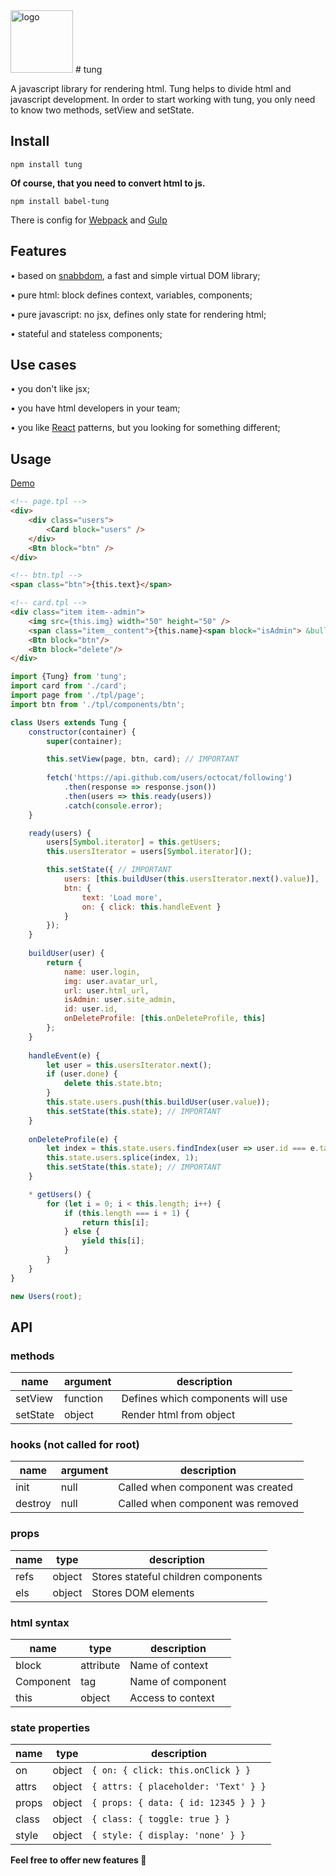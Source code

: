 <img src="https://tungle.ru/public/img/umbrella.png" alt="logo" height="100">
# tung

A javascript library for rendering html. Tung helps to divide html and javascript development. In order to start working with tung, you only need to know two methods, setView and setState.

## Install
```
npm install tung
```

**Of course, that you need to convert html to js.**
```
npm install babel-tung
```
There is config for [Webpack](https://webpack.github.io/) and [Gulp](http://gulpjs.com/)

## Features

&bull; based on [snabbdom](https://github.com/snabbdom/snabbdom), a fast and simple virtual DOM library;

&bull; pure html: block defines context, variables, components;

&bull; pure javascript: no jsx, defines only state for rendering html;

&bull; stateful and stateless components;

## Use cases
&bull; you don't like jsx;

&bull; you have html developers in your team;

&bull; you like [React](https://facebook.github.io/react/) patterns, but you looking for something different;

## Usage

[Demo](https://reon90.github.io/tung/examples/index.html)

```html
<!-- page.tpl -->
<div>
    <div class="users">
        <Card block="users" />
    </div>
    <Btn block="btn" />
</div>

<!-- btn.tpl -->
<span class="btn">{this.text}</span>

<!-- card.tpl -->
<div class="item item--admin">
    <img src={this.img} width="50" height="50" />
    <span class="item__content">{this.name}<span block="isAdmin"> &bull; admin</span></span>
    <Btn block="btn"/>
    <Btn block="delete"/>
</div>
```

```js
import {Tung} from 'tung';
import card from './card';
import page from './tpl/page';
import btn from './tpl/components/btn';

class Users extends Tung {
    constructor(container) {
        super(container);

        this.setView(page, btn, card); // IMPORTANT
        
        fetch('https://api.github.com/users/octocat/following')
            .then(response => response.json())
            .then(users => this.ready(users))
            .catch(console.error);
    }

    ready(users) {
        users[Symbol.iterator] = this.getUsers;
        this.usersIterator = users[Symbol.iterator]();

        this.setState({ // IMPORTANT
            users: [this.buildUser(this.usersIterator.next().value)],
            btn: {
                text: 'Load more',
                on: { click: this.handleEvent }
            }
        });
    }
    
    buildUser(user) {
        return {
            name: user.login,
            img: user.avatar_url,
            url: user.html_url,
            isAdmin: user.site_admin,
            id: user.id,
            onDeleteProfile: [this.onDeleteProfile, this]
        };
    }
    
    handleEvent(e) {
        let user = this.usersIterator.next();
        if (user.done) {
            delete this.state.btn;
        }
        this.state.users.push(this.buildUser(user.value));
        this.setState(this.state); // IMPORTANT
    }
    
    onDeleteProfile(e) {
        let index = this.state.users.findIndex(user => user.id === e.target.data.id);
        this.state.users.splice(index, 1);
        this.setState(this.state); // IMPORTANT
    }

    * getUsers() {
        for (let i = 0; i < this.length; i++) {
            if (this.length === i + 1) {
                return this[i];
            } else {
                yield this[i];
            }
        }
    }
}

new Users(root);
```

## API

### methods
| name      | argument | description                               |
|-----------|----------|-------------------------------------------|
| setView   | function | Defines which components will use         |
| setState  | object   | Render html from object                   |
### hooks (not called for root)
| name      | argument | description                               |
|-----------|----------|-------------------------------------------|
| init      | null     | Called when component was created         |
| destroy   | null     | Called when component was removed         |
### props
| name      | type     | description                               |
|-----------|----------|-------------------------------------------|
| refs      | object   | Stores stateful children components       |
| els       | object   | Stores DOM elements                       |
### html syntax
| name      | type     | description                               |
|-----------|----------|-------------------------------------------|
| block     | attribute| Name of context                           |
| Component | tag      | Name of component                         |
| this      | object   | Access to context                         |
### state properties
| name      | type     | description                               |
|-----------|----------|-------------------------------------------|
| on        | object   | ```{ on: { click: this.onClick } }```     |
| attrs     | object   | ```{ attrs: { placeholder: 'Text' } }```  |
| props     | object   | ```{ props: { data: { id: 12345 } } }```  |
| class     | object   | ```{ class: { toggle: true } }```         |
| style     | object   | ```{ style: { display: 'none' } }```      |

**Feel free to offer new features 🤔**
